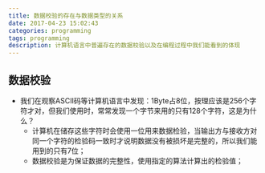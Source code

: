```yaml
---
title: 数据校验的存在与数据类型的关系
date: 2017-04-23 15:02:43
categories: programming
tags: programming
description: 计算机语言中普遍存在的数据校验以及在编程过程中我们能看到的体现
---
```

## 数据校验

- 我们在观察ASCII码等计算机语言中发现：1Byte占8位，按理应该是256个字符才对，但我们使用时，常常发现一个字节来用的只有128个字符，这是为什么？
	- 计算机在储存这些字符时会使用一位用来数据检验，当输出方与接收方对同一个字符的检验码一致时才说明数据没有被损坏是完整的，所以我们能用到的只有7位；
	- 数据校验是为保证数据的完整性，使用指定的算法计算出的检验值；